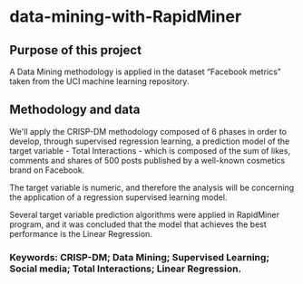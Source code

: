 # data-mining-with-RapidMiner


## Purpose of this project

A Data Mining methodology is applied in the dataset “Facebook metrics” taken from the UCI machine learning repository.


## Methodology and data

We'll apply the CRISP-DM methodology composed of 6 phases in order to develop, through supervised regression learning, a prediction model of the target variable - Total Interactions - which is composed of the sum of likes, comments and shares of 500 posts published by a well-known cosmetics brand on Facebook. 

The target variable is numeric, and therefore the analysis will be concerning the application of a regression supervised learning model.

Several target variable prediction algorithms were applied in RapidMiner program, and it was concluded that the model that achieves the best performance is the Linear Regression.


### Keywords: CRISP-DM; Data Mining; Supervised Learning; Social media; Total Interactions; Linear Regression.
